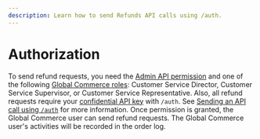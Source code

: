 ```yaml
---
description: Learn how to send Refunds API calls using /auth.
---
```


# Authorization

To send refund requests, you need the [Admin API permission](../../master/getting-started/roles-and-permissions.md#commerce-api-suite-roles-and-permissions) and one of the following [Global Commerce roles](../../master/getting-started/roles-and-permissions.md#global-commerce-roles-and-permissions): Customer Service Director, Customer Service Supervisor, or Customer Service Representative. Also, all refund requests require your [confidential API key](../../resources/API-structure/api-keys.md#confidential-keys) with `/auth`. See [Sending an API call using `/auth`](../../master/getting-started/sending-api-calls.md) for more information. Once permission is granted, the Global Commerce user can send refund requests. The Global Commerce user's activities will be recorded in the order log.&#x20;
